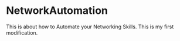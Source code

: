 # NetworkAutomation
This is about how to Automate your Networking Skills.
This is my first modification.
